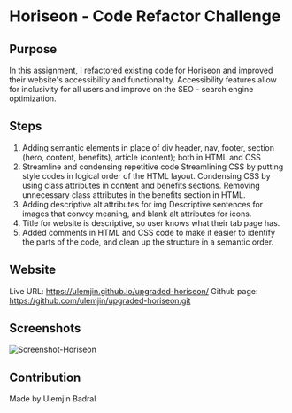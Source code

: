 # Horiseon - Code Refactor Challenge

## Purpose
In this assignment, I refactored existing code for Horiseon and improved their website's accessibility and functionality. 
Accessibility features allow for inclusivity for all users and improve on the SEO - search engine optimization. 

## Steps
1. Adding semantic elements in place of div
        header, nav, footer, section (hero, content, benefits), article (content);
        both in HTML and CSS 
2. Streamline and condensing repetitive code
        Streamlining CSS by putting style codes in logical order of the HTML layout.
        Condensing CSS by using class attributes in content and benefits sections. 
        Removing unnecessary class attributes in the benefits section in HTML.
3. Adding descriptive alt attributes for img
        Descriptive sentences for images that convey meaning, and blank alt attributes for icons. 
4. Title for website is descriptive, so user knows what their tab page has. 
5. Added comments in HTML and CSS code to make it easier to identify the parts of the code, and clean up the structure in a semantic order. 

## Website
Live URL: https://ulemjin.github.io/upgraded-horiseon/
Github page: https://github.com/ulemjin/upgraded-horiseon.git 

## Screenshots
![Screenshot-Horiseon](https://user-images.githubusercontent.com/76715495/109056281-417c8a00-76ae-11eb-98cf-2a29230f90e4.png)

## Contribution
Made by Ulemjin Badral
